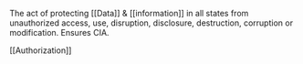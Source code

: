 The act of protecting [[Data]] & [[information]] in all states from unauthorized access, use, disruption, disclosure, destruction, corruption or modification.
Ensures CIA.

[[Authorization]]